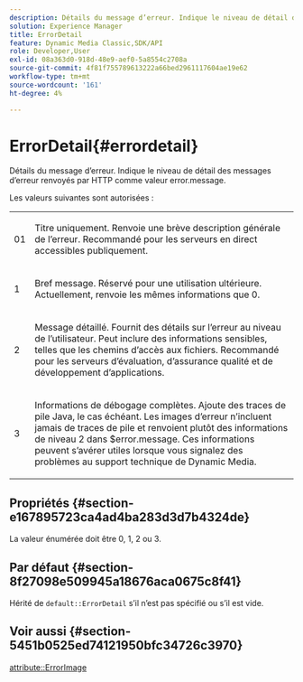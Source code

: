 ```yaml
---
description: Détails du message d’erreur. Indique le niveau de détail des messages d’erreur renvoyés par HTTP comme valeur error.message.
solution: Experience Manager
title: ErrorDetail
feature: Dynamic Media Classic,SDK/API
role: Developer,User
exl-id: 08a363d0-918d-48e9-aef0-5a8554c2708a
source-git-commit: 4f81f755789613222a66bed2961117604ae19e62
workflow-type: tm+mt
source-wordcount: '161'
ht-degree: 4%

---
```


# ErrorDetail{#errordetail}

Détails du message d’erreur. Indique le niveau de détail des messages d’erreur renvoyés par HTTP comme valeur error.message.

Les valeurs suivantes sont autorisées :

<table id="simpletable_26DC72727F224F2C8E97BF26619DB68B"> 
 <tr class="strow"> 
  <td class="stentry"> <p>01 </p></td> 
  <td class="stentry"> <p>Titre uniquement. Renvoie une brève description générale de l’erreur. Recommandé pour les serveurs en direct accessibles publiquement. </p></td> 
 </tr> 
 <tr class="strow"> 
  <td class="stentry"> <p>1 </p></td> 
  <td class="stentry"> <p>Bref message. Réservé pour une utilisation ultérieure. Actuellement, renvoie les mêmes informations que 0. </p></td> 
 </tr> 
 <tr class="strow"> 
  <td class="stentry"> <p>2 </p></td> 
  <td class="stentry"> <p>Message détaillé. Fournit des détails sur l’erreur au niveau de l’utilisateur. Peut inclure des informations sensibles, telles que les chemins d’accès aux fichiers. Recommandé pour les serveurs d’évaluation, d’assurance qualité et de développement d’applications. </p></td> 
 </tr> 
 <tr class="strow"> 
  <td class="stentry"> <p>3 </p></td> 
  <td class="stentry"> <p>Informations de débogage complètes. Ajoute des traces de pile Java, le cas échéant. Les images d’erreur n’incluent jamais de traces de pile et renvoient plutôt des informations de niveau 2 dans <span class="codeph"> $error.message</span>. Ces informations peuvent s’avérer utiles lorsque vous signalez des problèmes au support technique de Dynamic Media. </p></td> 
 </tr> 
</table>

## Propriétés {#section-e167895723ca4ad4ba283d3d7b4324de}

La valeur énumérée doit être 0, 1, 2 ou 3.

## Par défaut {#section-8f27098e509945a18676aca0675c8f41}

Hérité de `default::ErrorDetail` s’il n’est pas spécifié ou s’il est vide.

## Voir aussi {#section-5451b0525ed74121950bfc34726c3970}

[attribute::ErrorImage](../../../../../is-api/image-catalog/image-serving-api-ref/c-image-catalog-reference/c-attributes-reference/r-errorimage.md#reference-c494d5d8b2584fe3800f35baabd0292c)
